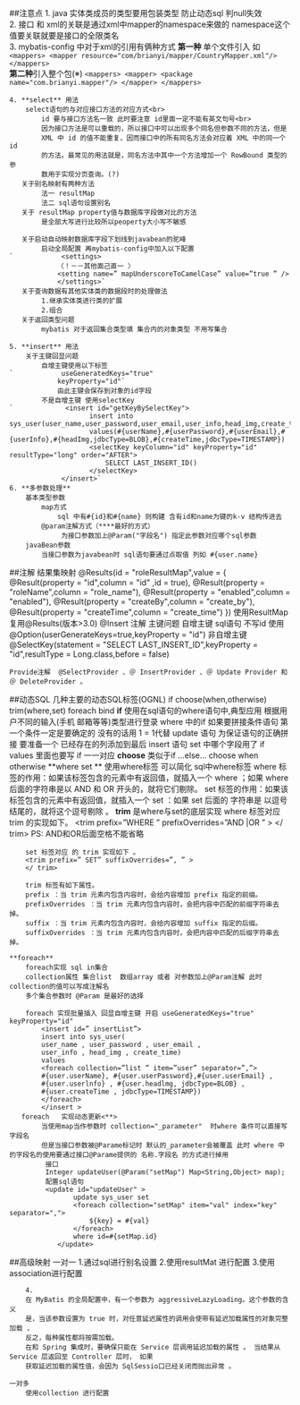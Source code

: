 ##注意点
    1. java 实体类成员的类型要用包装类型 防止动态sql 判null失效<br>
    2. 接口 和 xml的关联是通过xml中mapper的namespace来做的 namespace这个值要关联就要是接口的全限类名<br>
    3. mybatis-config 中对于xml的引用有俩种方式 **第一种** 单个文件引入 如 <br>
        `<mappers>
            <mapper resource="com/brianyi/mapper/CountryMapper.xml"/>
        </mappers>
    `<br>
    **第二种**引入整个包(※)
    `<mappers>
        <mapper>
            <package name="com.brianyi.mapper"/>
        </mapper>
     </mappers>`

    4. **select** 用法
        select语句的与对应接口方法的对应方式<br>
            id 要与接口方法名一致 此时要注意 id里面一定不能有英文句号<br>
            因为接口方法是可以重载的，所以接口中可以出现多个同名但参数不同的方法，但是
            XML 中 id 的值不能重复，因而接口中的所有同名方法会对应着 XML 中的同一个 id
            的方法。最常见的用法就是，同名方法中其中一个方法增加一个 RowBound 类型的参
            数用于实现分页查询。(?)
       关于别名映射有两种方法
            法一 resultMap  
            法二 sql语句设置别名
       关于 resultMap property值与数据库字段做对比的方法 
            是全部大写进行比较所以peoperty大小写不敏感
            
       关于启动自动映射数据库字段下划线到javabean的驼峰 
            启动全局配置 再mybatis-config中加入以下配置
    `            <settings>
                〈！－－其他面己直一 〉
                <setting name=” mapUnderscoreToCamelCase” value=”true ” />
                </settings>`
       关于查询数据有其他实体类的数据段时的处理做法
            1.继承实体类进行类的扩展
            2.组合
       关于返回类型问题 
            mybatis 对于返回集合类型填 集合内的对象类型 不用写集合
            
    5. **insert** 用法
        关于主键回显问题
            自增主键使用以下标签
    `            useGeneratedKeys="true"
                keyProperty="id"`
                由此主键会保存到对象的id字段
            不是自增主键 使用selectKey
    `             <insert id="getKeyBySelectKey">
                        insert into sys_user(user_name,user_password,user_email,user_info,head_img,create_time)
                        values(#{userName},#{userPassword},#{userEmail},#{userInfo},#{headImg,jdbcType=BLOB},#{createTime,jdbcType=TIMESTAMP})
                        <selectKey keyColumn="id" keyProperty="id" resultType="long" order="AFTER">
                            SELECT LAST_INSERT_ID()
                        </selectKey>
                 </insert>`
    6. **多参数处理**
        基本类型参数
            map方式
                sql 中有#{id}和#{name} 则构建 含有id和name为键的k-v 结构传进去
            @param注解方式（****最好的方式）
                 为接口参数加上@Param("字段名") 指定此参数对应哪个sql参数
        javaBean参数
            当接口参数为javabean时 sql语句要通过点取值 列如 #{user.name}
##注解
    结果集映射
     @Results(id = "roleResultMap",value = {
                @Result(property = "id",column = "id" ,id = true),
                @Result(property = "roleName",column = "role_name"),
                @Result(property = "enabled",column = "enabled"),
                @Result(property = "createBy",column = "create_by"),
                @Result(property = "createTime",column = "create_time")
        })
     使用ResultMap 复用@Results(版本>3.0)
    @Insert  注解
         主键问题 
            自增主键
                 sql语句 不写id
                使用@Option(userGenerateKeys=true,keyProperty = "id")
            非自增主键
                @SelectKey(statement = "SELECT LAST_INSERT_ID",keyProperty = "id",resultType = Long.class,before = false)
                
    Provide注解  @SelectProvider 、＠ InsertProvider 、＠ Update Provider 和＠ DeleteProvider 。      
##动态SQL
    几种主要的动态SQL标签(OGNL)
        if
        choose(when,otherwise)
        trim(where,set)
        foreach
        bind
    **if**
        使用在sql语句的where语句中,典型应用 根据用户不同的输入(手机 邮箱等等)类型进行登录 
         where  中的if 如果要拼接条件语句 第一个条件一定是要确定的 没有的话用 1 = 1代替
         update 语句 为保证语句的正确拼接 要准备一个 已经存在的列添加到最后
         insert 语句  set 中哪个字段用了 if  values 里面也要写 if 一一对应
    **choose**
        类似于if ...else...
        choose when otherwise
    **where set **
        使用where标签 可以简化 sql中where标签
        where 标签的作用：如果该标签包含的元素中有返回值，就插入一个 where ；如果 where
        后面的字符串是以 AND 和 OR 开头的，就将它们剔除。
        set 标签的作用：如果该标签包含的元素中有返回值，就插入一个 set ：如果 set 后面的
        字符串是 以逗号结尾的，就将这个逗号剔除 。
    **trim**
        是where与set的底层实现
        where 标签对应 trim 的实现如下。
        <trim prefix=”WHERE ” prefixOverrides=”AND |OR ” >
        </ trim>
        PS: AND和OR后面空格不能省略
        
        set 标签对应 的 trim 实现如下 。
        <trim prefix=” SET” suffixOverrides=”, ” >
        </ trim>
        
        trim 标签有如下属性。
        prefix ：当 trim 元素内包含内容时，会给内容增加 prefix 指定的前缀。
        prefixOverrides ：当 trim 元素内包含内容时，会把内容中匹配的前缀字符串去掉。
        suffix ：当 trim 元素内包含内容时，会给内容增加 suffix 指定的后缀。
        suffixOverrides ：当 trim 元素内包含内容时，会把内容中匹配的后缀字符串去掉。
        
    **foreach**
        foreach实现 sql in集合
        collection属性 集合list  数组array 或者 对参数加上@Param注解 此时collection的值可以写成注解名
        多个集合参数时 @Param 是最好的选择
        
        foreach 实现批量插入 回显自增主键 开启 useGeneratedKeys="true" keyProperty="id"
            <insert id=” insertList”>
            insert into sys_user(
            user_name , user_password , user_email ,
            user_info , head_img , create_time)
            values
            <foreach collection=”list ” item=”user” separator=”,”>
            #{user.userName}, #{user.userPassword},#{user.userEmail} ,
            #{user.userlnfo} , #{user.headlmg, jdbcType=BLOB} ,
            #{user.createTime , jdbcType=TIMESTAMP})
            </foreach>
            </insert >
       foreach   实现动态更新<**>
            当使用map当作参数时 collection="_parameter"  时where 条件可以直接写字段名 
            但是当接口参数被@Parame标记时 默认的_parameter会被覆盖 此时 where 中的字段名的使用要通过接口@Parame提供的 名称.字段名 的方式进行掉用
             接口 
             Integer updateUser(@Param("setMap") Map<String,Object> map);
             配置sql语句
             <update id="updateUser" >
                    update sys_user set
                    <foreach collection="setMap" item="val" index="key" separator=",">
                        ${key} = #{val}
                    </foreach>
                    where id=#{setMap.id}
                </update>
                
##高级映射
    一对一
        1.通过sql进行别名设置 
        2.使用resultMat 进行配置
        3.使用association进行配置
            
        4.
        在 MyBatis 的全局配置中，有一个参数为 aggressiveLazyLoading。这个参数的含义
        是，当该参数设置为 true 时，对任意延迟属性的调用会使带有延迟加载属性的对象完整加载 ，
        反之，每种属性都将按需加载。
        在和 Spring 集成时，要确保只能在 Service 层调用延迟加载的属性 。 当结果从 Service 层返回至 Controller 层时， 如果
        获取延迟加载的属性值，会因为 SqlSessio口已经关闭而抛出异常 。
        
    一对多 
        使用collection 进行配置